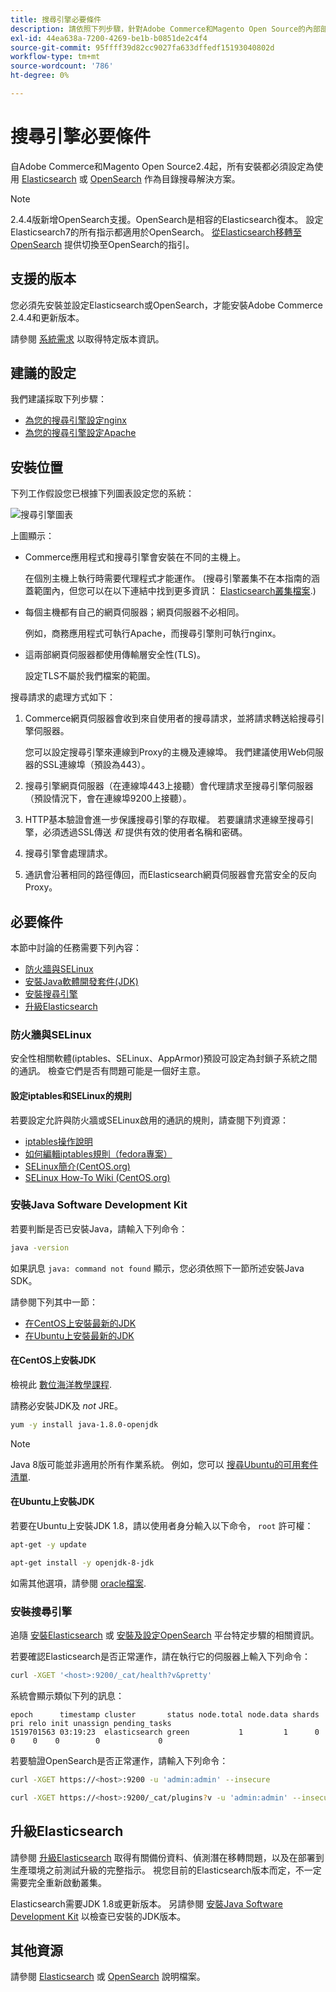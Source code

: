 ```yaml
---
title: 搜尋引擎必要條件
description: 請依照下列步驟，針對Adobe Commerce和Magento Open Source的內部部署安裝安裝並設定支援的搜尋引擎軟體。
exl-id: 44ea638a-7200-4269-be1b-b0851de2c4f4
source-git-commit: 95ffff39d82cc9027fa633dffedf15193040802d
workflow-type: tm+mt
source-wordcount: '786'
ht-degree: 0%

---
```


# 搜尋引擎必要條件

自Adobe Commerce和Magento Open Source2.4起，所有安裝都必須設定為使用 [Elasticsearch](https://www.elastic.co) 或 [OpenSearch](https://opensearch.org/) 作為目錄搜尋解決方案。

>[!NOTE]
>
>2.4.4版新增OpenSearch支援。OpenSearch是相容的Elasticsearch復本。 設定Elasticsearch7的所有指示都適用於OpenSearch。 [從Elasticsearch移轉至OpenSearch](../../../upgrade/prepare/opensearch-migration.md) 提供切換至OpenSearch的指引。

## 支援的版本

您必須先安裝並設定Elasticsearch或OpenSearch，才能安裝Adobe Commerce 2.4.4和更新版本。

請參閱 [系統需求](../../system-requirements.md) 以取得特定版本資訊。

## 建議的設定

我們建議採取下列步驟：

* [為您的搜尋引擎設定nginx](configure-nginx.md)
* [為您的搜尋引擎設定Apache](configure-apache.md)

## 安裝位置

下列工作假設您已根據下列圖表設定您的系統：

![搜尋引擎圖表](../../../assets/installation/search-engine-config.svg)

上圖顯示：

* Commerce應用程式和搜尋引擎會安裝在不同的主機上。

   在個別主機上執行時需要代理程式才能運作。 (搜尋引擎叢集不在本指南的涵蓋範圍內，但您可以在以下連結中找到更多資訊： [Elasticsearch叢集檔案](https://www.elastic.co/guide/en/elasticsearch/guide/current/distributed-cluster.html).)

* 每個主機都有自己的網頁伺服器；網頁伺服器不必相同。

   例如，商務應用程式可執行Apache，而搜尋引擎則可執行nginx。

* 這兩部網頁伺服器都使用傳輸層安全性(TLS)。

   設定TLS不屬於我們檔案的範圍。

搜尋請求的處理方式如下：

1. Commerce網頁伺服器會收到來自使用者的搜尋請求，並將請求轉送給搜尋引擎伺服器。

   您可以設定搜尋引擎來連線到Proxy的主機及連線埠。 我們建議使用Web伺服器的SSL連線埠（預設為443）。

1. 搜尋引擎網頁伺服器（在連線埠443上接聽）會代理請求至搜尋引擎伺服器（預設情況下，會在連線埠9200上接聽）。

1. HTTP基本驗證會進一步保護搜尋引擎的存取權。 若要讓請求連線至搜尋引擎，必須透過SSL傳送 *和* 提供有效的使用者名稱和密碼。

1. 搜尋引擎會處理請求。

1. 通訊會沿著相同的路徑傳回，而Elasticsearch網頁伺服器會充當安全的反向Proxy。

## 必要條件

本節中討論的任務需要下列內容：

* [防火牆與SELinux](#firewall-and-selinux)
* [安裝Java軟體開發套件(JDK)](#install-the-java-software-development-kit)
* [安裝搜尋引擎](#install-the-search-engine)
* [升級Elasticsearch](#upgrading-elasticsearch)

### 防火牆與SELinux

安全性相關軟體(iptables、SELinux、AppArmor)預設可設定為封鎖子系統之間的通訊。 檢查它們是否有問題可能是一個好主意。

#### 設定iptables和SELinux的規則

若要設定允許與防火牆或SELinux啟用的通訊的規則，請查閱下列資源：

* [iptables操作說明](https://help.ubuntu.com/community/IptablesHowTo)
* [如何編輯iptables規則（fedora專案）](https://fedoraproject.org/wiki/How_to_edit_iptables_rules)
* [SELinux簡介(CentOS.org)](https://www.centos.org)
* [SELinux How-To Wiki (CentOS.org)](https://wiki.centos.org/HowTos/SELinux)

### 安裝Java Software Development Kit

若要判斷是否已安裝Java，請輸入下列命令：

```bash
java -version
```

如果訊息 `java: command not found` 顯示，您必須依照下一節所述安裝Java SDK。

請參閱下列其中一節：

* [在CentOS上安裝最新的JDK](#install-the-jdk-on-centos)
* [在Ubuntu上安裝最新的JDK](#install-the-jdk-on-ubuntu)

#### 在CentOS上安裝JDK

檢視此 [數位海洋教學課程](https://www.digitalocean.com/community/tutorials/how-to-install-java-on-centos-and-fedora#install-oracle-java-8).

請務必安裝JDK及 *not* JRE。

```bash
yum -y install java-1.8.0-openjdk
```

>[!NOTE]
>
>Java 8版可能並非適用於所有作業系統。 例如，您可以 [搜尋Ubuntu的可用套件清單](https://packages.ubuntu.com/).

#### 在Ubuntu上安裝JDK

若要在Ubuntu上安裝JDK 1.8，請以使用者身分輸入以下命令， `root` 許可權：

```bash
apt-get -y update
```

```bash
apt-get install -y openjdk-8-jdk
```

如需其他選項，請參閱 [oracle檔案](https://docs.oracle.com/javase/8/docs/technotes/guides/install/install_overview.html).

### 安裝搜尋引擎

追隨 [安裝Elasticsearch](https://www.elastic.co/guide/en/elasticsearch/reference/current/install-elasticsearch.html) 或 [安裝及設定OpenSearch](https://opensearch.org/docs/latest/opensearch/install/index/) 平台特定步驟的相關資訊。

若要確認Elasticsearch是否正常運作，請在執行它的伺服器上輸入下列命令：

```bash
curl -XGET '<host>:9200/_cat/health?v&pretty'
```

系統會顯示類似下列的訊息：

```terminal
epoch      timestamp cluster       status node.total node.data shards pri relo init unassign pending_tasks
1519701563 03:19:23  elasticsearch green           1         1      0   0    0    0        0             0
```

若要驗證OpenSearch是否正常運作，請輸入下列命令：

```bash
curl -XGET https://<host>:9200 -u 'admin:admin' --insecure
```

```bash
curl -XGET https://<host>:9200/_cat/plugins?v -u 'admin:admin' --insecure
```

## 升級Elasticsearch

請參閱 [升級Elasticsearch](https://www.elastic.co/guide/en/elasticsearch/reference/current/setup-upgrade.html) 取得有關備份資料、偵測潛在移轉問題，以及在部署到生產環境之前測試升級的完整指示。 視您目前的Elasticsearch版本而定，不一定需要完全重新啟動叢集。

Elasticsearch需要JDK 1.8或更新版本。 另請參閱 [安裝Java Software Development Kit](#install-the-java-software-development-kit) 以檢查已安裝的JDK版本。

## 其他資源

請參閱 [Elasticsearch](https://www.elastic.co/guide/en/elasticsearch/reference/current/index.html) 或 [OpenSearch](https://opensearch.org/docs/latest/) 說明檔案。
